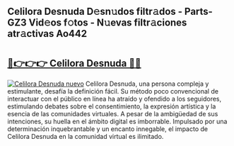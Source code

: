## Celilora Desnuda D𝚎sn𝚞dos filtr𝚊dos - Parts-GZ3 Vid𝚎os f𝚘tos - N𝚞evas filtr𝚊ciones atr𝚊ctivas Ao442

# <h2><a href="http://mb4et4h.tromn.icu/?c=Celilora+Desnuda">🔗👉👉👉 Celilora Desnuda 🔗🔗</a></h2>

[![Celilora Desnuda nuevo](https://i.imgur.com/pEAQMta.gif)](http://mb4et4h.tromn.icu/?c=Celilora+Desnuda)
Celilora Desnuda, una persona compleja y estimulante, desafía la definición fácil. Su método poco convencional de interactuar con el público en línea ha atraído y ofendido a los seguidores, estimulando debates sobre el consentimiento, la expresión artística y la esencia de las comunidades virtuales. A pesar de la ambigüedad de sus intenciones, su huella en el ámbito digital es imborrable. Impulsado por una determinación inquebrantable y un encanto innegable, el impacto de Celilora Desnuda en la comunidad virtual es ilimitado.
